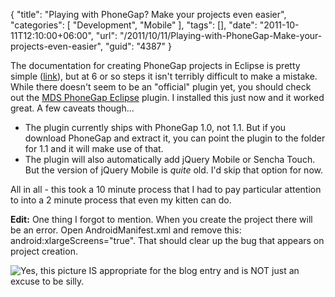 {
	"title": "Playing with PhoneGap? Make your projects even easier",
	"categories": [
		"Development",
		"Mobile"
	],
	"tags": [],
	"date": "2011-10-11T12:10:00+06:00",
	"url": "/2011/10/11/Playing-with-PhoneGap-Make-your-projects-even-easier",
	"guid": "4387"
}

The documentation for creating PhoneGap projects in Eclipse is pretty simple (<a href="http://www.phonegap.com/start#android">link</a>), but at 6 or so steps it isn't terribly difficult to make a mistake. While there doesn't seem to be an "official" plugin yet, you should check out the <a href="http://wiki.phonegap.com/w/page/34483744/PhoneGap%20Eclipse%20PlugIn%20for%20Android">MDS PhoneGap Eclipse</a> plugin. I installed this just now and it worked great. A few caveats though...

<ul>
<li>The plugin currently ships with PhoneGap 1.0, not 1.1. But if you download PhoneGap and extract it, you can point the plugin to the folder for 1.1 and it will make use of that.
<li>The plugin will also automatically add jQuery Mobile or Sencha Touch. But the version of jQuery Mobile is <i>quite</i> old. I'd skip that option for now.
</ul>

All in all - this took a 10 minute process that I had to pay particular attention to into a 2 minute process that even my kitten can do. 

<b>Edit:</b> One thing I forgot to mention. When you create the project there will be an error. Open AndroidManifest.xml and remove this: android:xlargeScreens="true". That should clear up the bug that appears on project creation.

<img src="http://static.raymondcamden.com/images/kitten-mind-meld.jpg" title="Yes, this picture IS appropriate for the blog entry and is NOT just an excuse to be silly." />